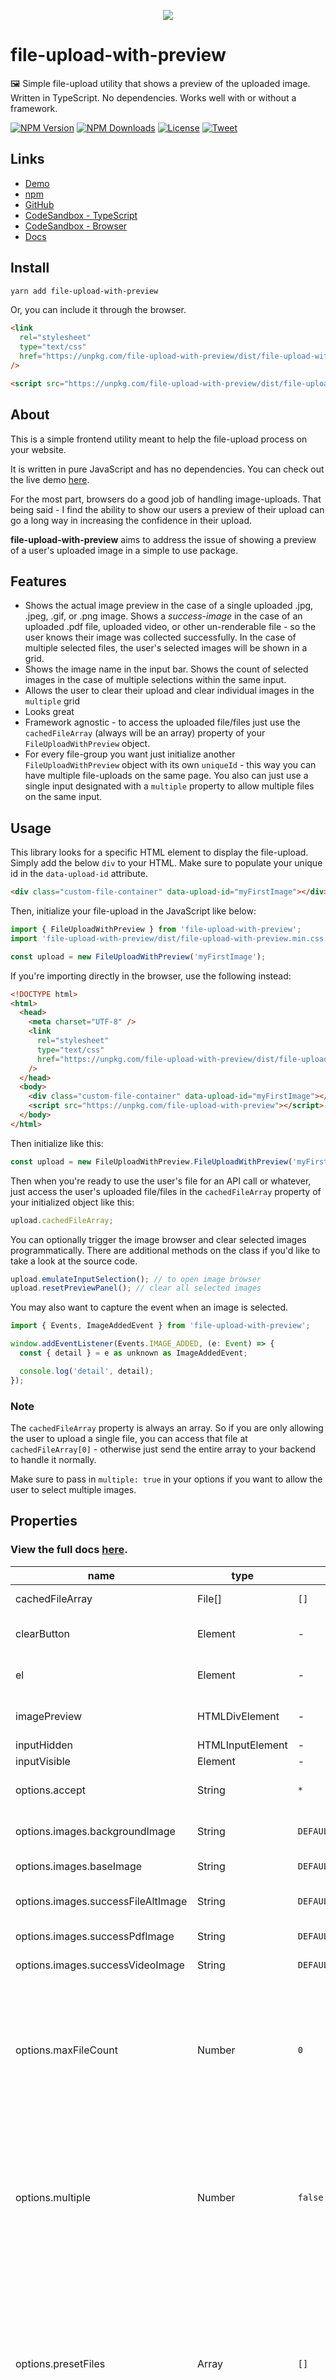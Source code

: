 <p align="center"><a href="" target="_blank"><img src="public/file-upload-with-preview.jpg"></a></p>

# file-upload-with-preview

🖼 Simple file-upload utility that shows a preview of the uploaded image. Written in TypeScript. No dependencies. Works well with or without a framework.

<p align="left">
  <a href="https://www.npmjs.com/package/file-upload-with-preview"><img src="https://img.shields.io/npm/v/file-upload-with-preview.svg" alt="NPM Version"></a>
  <a href="https://www.npmjs.com/package/file-upload-with-preview"><img src="https://img.shields.io/npm/dm/file-upload-with-preview.svg" alt="NPM Downloads"></a>
  <a href="http://opensource.org/licenses/MIT"><img src="https://img.shields.io/badge/license-MIT-blue.svg" alt="License"></a>
  <a href="https://twitter.com/intent/tweet?url=https%3A%2F%2Fgithub.com%johndatserakis%2Ffile-upload-with-preview&text=Check%20out%20file-upload-with-preview%20on%20GitHub&via=johndatserakis">
  <img src="https://img.shields.io/twitter/url/https/github.com/johndatserakis/file-upload-with-preview.svg?style=social" alt="Tweet"></a>
</p>

## Links

- [Demo](https://johndatserakis.github.io/file-upload-with-preview)
- [npm](https://www.npmjs.com/package/file-upload-with-preview)
- [GitHub](https://github.com/johndatserakis/file-upload-with-preview#readme)
- [CodeSandbox - TypeScript](https://codesandbox.io/s/file-upload-with-preview-4ypil8?file=/src/index.ts)
- [CodeSandbox - Browser](https://codesandbox.io/s/file-upload-with-preview-browser-446nc8?file=/src/index.js)
- [Docs](https://johndatserakis.github.io/file-upload-with-preview/typedoc/)

## Install

```bash
yarn add file-upload-with-preview
```

Or, you can include it through the browser.

```html
<link
  rel="stylesheet"
  type="text/css"
  href="https://unpkg.com/file-upload-with-preview/dist/file-upload-with-preview.min.css"
/>

<script src="https://unpkg.com/file-upload-with-preview/dist/file-upload-with-preview.iife.js"></script>
```

## About

This is a simple frontend utility meant to help the file-upload process on your website.

It is written in pure JavaScript and has no dependencies. You can check out the live demo [here](https://johndatserakis.github.io/file-upload-with-preview).

For the most part, browsers do a good job of handling image-uploads. That being said - I find the ability to show our users a preview of their upload can go a long way in increasing the confidence in their upload.

**file-upload-with-preview** aims to address the issue of showing a preview of a user's uploaded image in a simple to use package.

## Features

- Shows the actual image preview in the case of a single uploaded .jpg, .jpeg, .gif, or .png image. Shows a _success-image_ in the case of an uploaded .pdf file, uploaded video, or other un-renderable file - so the user knows their image was collected successfully. In the case of multiple selected files, the user's selected images will be shown in a grid.
- Shows the image name in the input bar. Shows the count of selected images in the case of multiple selections within the same input.
- Allows the user to clear their upload and clear individual images in the `multiple` grid
- Looks great
- Framework agnostic - to access the uploaded file/files just use the `cachedFileArray` (always will be an array) property of your `FileUploadWithPreview` object.
- For every file-group you want just initialize another `FileUploadWithPreview` object with its own `uniqueId` - this way you can have multiple file-uploads on the same page. You also can just use a single input designated with a `multiple` property to allow multiple files on the same input.

## Usage

This library looks for a specific HTML element to display the file-upload. Simply add the below `div` to your HTML. Make sure to populate your unique id in the `data-upload-id` attribute.

```html
<div class="custom-file-container" data-upload-id="myFirstImage"></div>
```

Then, initialize your file-upload in the JavaScript like below:

```javascript
import { FileUploadWithPreview } from 'file-upload-with-preview';
import 'file-upload-with-preview/dist/file-upload-with-preview.min.css';

const upload = new FileUploadWithPreview('myFirstImage');
```

If you're importing directly in the browser, use the following instead:

```html
<!DOCTYPE html>
<html>
  <head>
    <meta charset="UTF-8" />
    <link
      rel="stylesheet"
      type="text/css"
      href="https://unpkg.com/file-upload-with-preview/dist/file-upload-with-preview.min.css"
    />
  </head>
  <body>
    <div class="custom-file-container" data-upload-id="myFirstImage"></div>
    <script src="https://unpkg.com/file-upload-with-preview"></script>
  </body>
</html>
```

Then initialize like this:

```javascript
const upload = new FileUploadWithPreview.FileUploadWithPreview('myFirstImage');
```

Then when you're ready to use the user's file for an API call or whatever, just access the user's uploaded file/files in the `cachedFileArray` property of your initialized object like this:

```javascript
upload.cachedFileArray;
```

You can optionally trigger the image browser and clear selected images programmatically. There are additional methods on the class if you'd like to take a look at the source code.

```javascript
upload.emulateInputSelection(); // to open image browser
upload.resetPreviewPanel(); // clear all selected images
```

You may also want to capture the event when an image is selected.

```javascript
import { Events, ImageAddedEvent } from 'file-upload-with-preview';

window.addEventListener(Events.IMAGE_ADDED, (e: Event) => {
  const { detail } = e as unknown as ImageAddedEvent;

  console.log('detail', detail);
});
```

### Note

The `cachedFileArray` property is always an array. So if you are only allowing the user to upload a single file, you can access that file at `cachedFileArray[0]` - otherwise just send the entire array to your backend to handle it normally.

Make sure to pass in `multiple: true` in your options if you want to allow the user to select multiple images.

## Properties

### View the full docs [here](https://johndatserakis.github.io/file-upload-with-preview/typedoc/).

| name                               | type             | default                          | description                                                                                                                      |
| ---------------------------------- | ---------------- | -------------------------------- | -------------------------------------------------------------------------------------------------------------------------------- |
| cachedFileArray                    | File[]           | `[]`                             | Currently selected files                                                                                                         |
| clearButton                        | Element          | -                                | Button to reset the instance                                                                                                     |
| el                                 | Element          | -                                | Main container for the instance                                                                                                  |
| imagePreview                       | HTMLDivElement   | -                                | Display panel for the images                                                                                                     |
| inputHidden                        | HTMLInputElement | -                                | Hidden input                                                                                                                     |
| inputVisible                       | Element          | -                                | Visible input                                                                                                                    |
| options.accept                     | String           | `*`                              | Type of files to accept in your input                                                                                            |
| options.images.backgroundImage     | String           | `DEFAULT_BACKGROUND_IMAGE`       | Background image for image grid                                                                                                  |
| options.images.baseImage           | String           | `DEFAULT_BASE_IMAGE`             | Placeholder image                                                                                                                |
| options.images.successFileAltImage | String           | `DEFAULT_SUCCESS_FILE_ALT_IMAGE` | Alternate file upload image                                                                                                      |
| options.images.successPdfImage     | String           | `DEFAULT_SUCCESS_PDF_IMAGE`      | PDF upload image                                                                                                                 |
| options.images.successVideoImage   | String           | `DEFAULT_SUCCESS_VIDEO_IMAGE`    | Video upload image                                                                                                               |
| options.maxFileCount               | Number           | `0`                              | Set a maximum number of files you'd like the component to deal with. Must be `> 0` if set. By default there is no limit.         |
| options.multiple                   | Number           | `false`                          | Set to `true` if you want to allow the user to selected multiple images. Will use grid view in the image preview if set.         |
| options.presetFiles                | Array            | `[]`                             | Provide an array of image paths to be automatically uploaded and displayed on page load (can be images hosted on server or URLs) |
| options.showDeleteButtonOnImages   | Boolean          | `true`                           | Show a delete button on images in the grid                                                                                       |
| options.text.browse                | String           | `Browse`                         | Browse button text                                                                                                               |
| options.text.chooseFile            | String           | `Choose file...`                 | Placeholder text                                                                                                                 |
| options.text.label                 | String           | `Upload`                         | Main input label text                                                                                                            |
| options.text.selectedCount         | String           | `files selected`                 | Count descriptor text. Defaults to `${ n } files selected`.                                                                      |
| uploadId                           | String           | -                                | The `id` you set for the instance                                                                                                |

## Events

```ts
export enum Events {
  IMAGE_ADDED = 'fileUploadWithPreview:imagesAdded',
  IMAGE_DELETED = 'fileUploadWithPreview:imageDeleted',
  CLEAR_BUTTON_CLICKED = 'fileUploadWithPreview:clearButtonClicked',
  IMAGE_MULTI_ITEM_CLICKED = 'fileUploadWithPreview:imageMultiItemClicked',
}
```

## Full Example

See the full example in the `./example/index.ts` folder.

## Browser Support

If you are supporting a browser like IE11, one way to add a polyfill for `fetch` and `promise` is by adding the following in the bottom of your `index.html`:

```html
<script src="https://cdn.jsdelivr.net/npm/es6-promise@4/dist/es6-promise.auto.js"></script>
<script src="https://cdnjs.cloudflare.com/ajax/libs/fetch/2.0.3/fetch.js"></script>
```

## Development

```bash
# Install dependencies
yarn

# Watch changes during local development
yarn dev

# Run tests
yarn test

# Build library
yarn build
```

## Other

Go ahead and fork the project! Submit an issue if needed. Have fun!

## License

[MIT](http://opensource.org/licenses/MIT)

